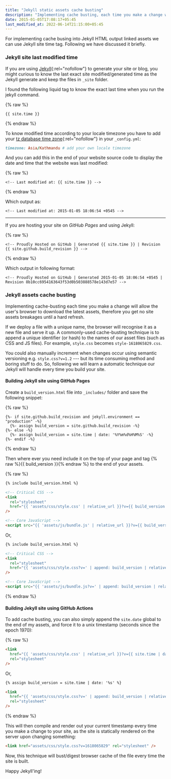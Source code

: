 ```yaml
---
title: "Jekyll static assets cache busting"
description: "Implementing cache busting, each time you make a change will allow the user's browser to download the latest site assets."
date: 2015-01-05T17:08:17+05:45
last_modified_at: 2022-06-14T21:15:00+05:45
---
```


For implementing cache busing into Jekyll HTML output linked assets we can use Jekyll site time tag. Following we have discussed it briefly.

### Jekyll site last modified time

If you are using [Jekyll](http://jekyllrb.com/){:rel="nofollow"} to generate your site or blog, you might curious to know the last exact site modified/generated time as the Jekyll generate and keep the files in `_site` folder.

I found the following liquid tag to know the exact last time when you run the jekyll command.

{% raw %}

```liquid
{{ site.time }}
```

{% endraw %}

To know modified time according to your locale timezone you have to add your [tz database time zone](http://en.wikipedia.org/wiki/List_of_tz_database_time_zones){:rel="nofollow"} in your `_config.yml`:

```rb
timezone: Asia/Kathmandu # add your own locale timezone
```

And you can add this in the end of your website source code to display the date and time that the website was last modified:

{% raw %}

```text
<!-- Last modified at: {{ site.time }} -->
```

{% endraw %}

Which output as:

```text
<!-- Last modified at: 2015-01-05 18:06:54 +0545 -->
```

---

If you are hosting your site on _GitHub Pages_ and using Jekyll:

{% raw %}

```text
<!-- Proudly Hosted on GitHub | Generated {{ site.time }} | Revision {{ site.github.build_revision }} -->
```

{% endraw %}

Which output in following format:

```text
<!-- Proudly Hosted on GitHub | Generated 2015-01-05 18:06:54 +0545 | Revision 8b10cc6954163643f53d0b503888578e143d7e57 -->
```

### Jekyll assets cache busting

Implementing cache-busting each time you make a change will allow the user's browser to download the latest assets, therefore you get no site assets breakages until a hard refresh.

If we deploy a file with a unique name, the browser will recognise it as a new file and serve it up. A commonly-used cache-busting technique is to append a unique identifier (or hash) to the names of our asset files (such as CSS and JS files). For example, `style.css` becomes `style-1618065829.css`.

You could also manually increment when changes occur using semantic versioning e.g. `style.css?v=1.2` --- but its time consuming method and boring stuff to do. So, following we will learn a automatic technique our Jekyll will handle every time you build your site.

#### Building Jekyll site using GitHub Pages

Create a `build_version.html` file into `_includes/` folder and save the following snippet:

{% raw %}

```liquid
{%- if site.github.build_revision and jekyll.environment == "production" -%}
  {%- assign build_version = site.github.build_revision -%}
{%- else -%}
  {%- assign build_version = site.time | date: '%Y%m%d%H%M%S' -%}
{%- endif -%}
```

{% endraw %}

Then where ever you need include it on the top of your page and tag {% raw %}{{ build_version }}{% endraw %} to the end of your assets.

{% raw %}

```html
{% include build_version.html %}

<!-- Critical CSS -->
<link
  rel="stylesheet"
  href="{{ 'assets/css/style.css' | relative_url }}?v={{ build_version }}"
/>

<!-- Core JavaScript -->
<script src="{{ 'assets/js/bundle.js' | relative_url }}?v={{ build_version }}"></script>
```

Or,

```html
{% include build_version.html %}

<!-- Critical CSS -->
<link
  rel="stylesheet"
  href="{{ 'assets/css/style.css?v=' | append: build_version | relative_url }}"
/>

<!-- Core JavaScript -->
<script src="{{ 'assets/js/bundle.js?v=' | append: build_version | relative_url }}"></script>
```

{% endraw %}

#### Building Jekyll site using GitHub Actions

To add cache busting, you can also simply append the `site.date` global to the end of my assets, and force it to a unix timestamp (seconds since the epoch 1970):

{% raw %}

```html
<link
  href="{{ 'assets/css/style.css' | relative_url }}?v={{ site.time | date: '%s' }}"
  rel="stylesheet"
/>
```

Or,

```html
{% assign build_version = site.time | date: '%s' %}

<link
  href="{{ 'assets/css/style.css?v=' | append: build_version | relative_url }}"
  rel="stylesheet"
/>
```

{% endraw %}

This will then compile and render out your current timestamp every time you make a change to your site, as the site is statically rendered on the server upon changing something:

```html
<link href="assets/css/style.css?v=1618065829" rel="stylesheet" />
```

Now, this technique will bust/digest browser cache of the file every time the site is built.

Happy Jekyll'ing!
